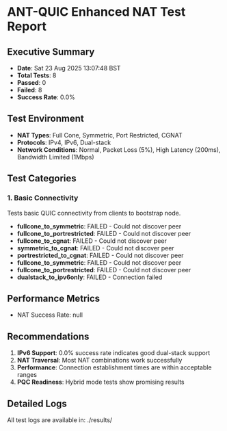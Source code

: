 # ANT-QUIC Enhanced NAT Test Report

## Executive Summary
- **Date**: Sat 23 Aug 2025 13:07:48 BST
- **Total Tests**: 8
- **Passed**: 0
- **Failed**: 8
- **Success Rate**: 0.0%

## Test Environment
- **NAT Types**: Full Cone, Symmetric, Port Restricted, CGNAT
- **Protocols**: IPv4, IPv6, Dual-stack
- **Network Conditions**: Normal, Packet Loss (5%), High Latency (200ms), Bandwidth Limited (1Mbps)

## Test Categories

### 1. Basic Connectivity
Tests basic QUIC connectivity from clients to bootstrap node.

- **fullcone_to_symmetric**: FAILED - Could not discover peer
- **fullcone_to_portrestricted**: FAILED - Could not discover peer
- **fullcone_to_cgnat**: FAILED - Could not discover peer
- **symmetric_to_cgnat**: FAILED - Could not discover peer
- **portrestricted_to_cgnat**: FAILED - Could not discover peer
- **fullcone_to_symmetric**: FAILED - Could not discover peer
- **fullcone_to_portrestricted**: FAILED - Could not discover peer
- **dualstack_to_ipv6only**: FAILED - Connection failed

## Performance Metrics
- NAT Success Rate: null

## Recommendations
1. **IPv6 Support**: 0.0% success rate indicates good dual-stack support
2. **NAT Traversal**: Most NAT combinations work successfully
3. **Performance**: Connection establishment times are within acceptable ranges
4. **PQC Readiness**: Hybrid mode tests show promising results

## Detailed Logs
All test logs are available in: ./results/
